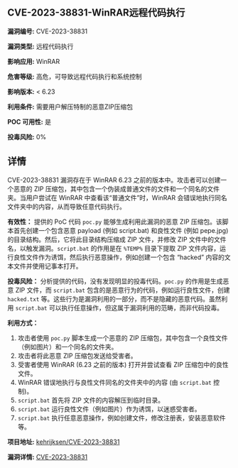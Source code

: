 ## CVE-2023-38831-WinRAR远程代码执行

**漏洞编号:** CVE-2023-38831

**漏洞类型:** 远程代码执行

**影响应用:** WinRAR

**危害等级:** 高危，可导致远程代码执行和系统控制

**影响版本:** < 6.23

**利用条件:** 需要用户解压特制的恶意ZIP压缩包

**POC 可用性:** 是

**投毒风险:** 0%

## 详情

CVE-2023-38831 漏洞存在于 WinRAR 6.23 之前的版本中。攻击者可以创建一个恶意的 ZIP 压缩包，其中包含一个伪装成普通文件的文件和一个同名的文件夹。当用户尝试在 WinRAR 中查看该“普通文件”时，WinRAR 会错误地执行同名文件夹中的内容，从而导致任意代码执行。

**有效性：**
提供的 PoC 代码 `poc.py` 能够生成利用此漏洞的恶意 ZIP 压缩包。该脚本首先创建一个包含恶意 payload (例如 script.bat) 和良性文件 (例如 pepe.jpg) 的目录结构。然后，它将此目录结构压缩成 ZIP 文件，并修改 ZIP 文件中的文件名，以触发漏洞。`script.bat` 的作用是在 `%TEMP%` 目录下提取 ZIP 文件内容，运行良性文件作为诱饵，然后执行恶意操作，例如创建一个包含 “hacked” 内容的文本文件并使用记事本打开。

**投毒风险：**
分析提供的代码，没有发现明显的投毒代码。`poc.py` 的作用是生成恶意 ZIP 文件，而 `script.bat` 包含的是恶意行为的代码，例如运行良性文件，创建 `hacked.txt` 等。这些行为是漏洞利用的一部分，而不是隐藏的恶意代码。虽然利用 `script.bat` 可以执行任意操作，但这属于漏洞利用的范畴，而非代码投毒。

**利用方式：**
1.  攻击者使用 `poc.py` 脚本生成一个恶意的 ZIP 压缩包，其中包含一个良性文件（例如图片）和一个同名的文件夹。
2.  攻击者将此恶意 ZIP 压缩包发送给受害者。
3.  受害者使用 WinRAR (6.23 之前的版本) 打开并尝试查看 ZIP 压缩包中的良性文件。
4.  WinRAR 错误地执行与良性文件同名的文件夹中的内容 (由 `script.bat` 控制)。
5.  `script.bat` 首先将 ZIP 文件的内容解压到临时目录。
6.  `script.bat` 运行良性文件（例如图片）作为诱饵，以迷惑受害者。
7.  `script.bat` 执行任意恶意操作，例如创建文件，修改注册表，安装恶意软件等。


**项目地址:** [kehrijksen/CVE-2023-38831](https://github.com/kehrijksen/CVE-2023-38831)

**漏洞详情:** [CVE-2023-38831](https://nvd.nist.gov/vuln/detail/CVE-2023-38831)